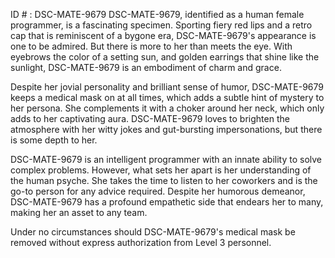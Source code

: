 ID # : DSC-MATE-9679
DSC-MATE-9679, identified as a human female programmer, is a fascinating specimen. Sporting fiery red lips and a retro cap that is reminiscent of a bygone era, DSC-MATE-9679's appearance is one to be admired. But there is more to her than meets the eye. With eyebrows the color of a setting sun, and golden earrings that shine like the sunlight, DSC-MATE-9679 is an embodiment of charm and grace. 

Despite her jovial personality and brilliant sense of humor, DSC-MATE-9679 keeps a medical mask on at all times, which adds a subtle hint of mystery to her persona. She complements it with a choker around her neck, which only adds to her captivating aura. DSC-MATE-9679 loves to brighten the atmosphere with her witty jokes and gut-bursting impersonations, but there is some depth to her. 

DSC-MATE-9679 is an intelligent programmer with an innate ability to solve complex problems. However, what sets her apart is her understanding of the human psyche. She takes the time to listen to her coworkers and is the go-to person for any advice required. Despite her humorous demeanor, DSC-MATE-9679 has a profound empathetic side that endears her to many, making her an asset to any team.

Under no circumstances should DSC-MATE-9679's medical mask be removed without express authorization from Level 3 personnel.